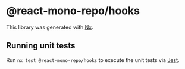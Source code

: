 # @react-mono-repo/hooks

This library was generated with [Nx](https://nx.dev).

## Running unit tests

Run `nx test @react-mono-repo/hooks` to execute the unit tests via [Jest](https://jestjs.io).
